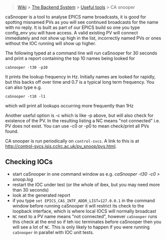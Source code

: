 > [Wiki](Home) > [The Backend System](The-Backend-System) > [Useful tools](Useful-tools) > CA snooper

caSnooper is a tool to analyse EPICS name broadcasts, it is good for spotting misnamed PVs as
you will see continued broadcasts for the name with no reply. It is built as part of our EPICS
build so one you type config_env you will have access. A valid existing PV will connect immediately and 
not show up high in the list, incorrectly named PVs or ones without the IOC running will show up higher. 

The following typed at a command line will run caSnooper for 30 seconds and print a report
containing the top 10 names being looked for

    caSnooper -t30 -p10

It prints the lookup frequency in Hz. Initially names are looked for rapidly, but this
backs off over time and 0.7 is a typical long term frequency. You can also type e.g.

    caSnooper -t10 -l1

which will print all lookups occurring more frequently than 1Hz

Another useful option is  -c  which is like -p above, but will also check for existence of the
PV. In the resulting listing a   NC   means "not connected" i.e. PV does not exist. You can use -c0 or
-p0 to mean check/print all PVs found.

CA snooper is run periodically on `control-svcs`. A link to this is at http://control-svcs.isis.cclrc.ac.uk/pv_snoop/pvs.html. 

## Checking IOCs

* start caSnooper in one command window as e.g.      _caSnooper -t30 -c0 > snoop.log_
* restart the IOC under test (or the whole of ibex, but you may need more than 30 seconds)
* look at the generated report
* if you type `set EPICS_CAS_INTF_ADDR_LIST=127.0.0.1` in the command window before running caSnooper it will restrict its check to the loopback interface, which is where local IOCS will normally broadcast
* `NC` next to a PV name means "not connected", however `caSnooper` runs this check at the end so if teh ioc terminates before caSnooper then you will see a lot of `NC`. This is only likely to happen if you were running `caSnooper` in parallel with IOC unit tests.
 
